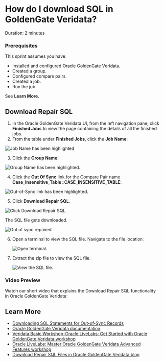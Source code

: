 # How do I download SQL in GoldenGate Veridata?
Duration: 2 minutes

### Prerequisites
This sprint assumes you have:
  * Installed and configured Oracle GoldenGate Veridata.
  * Created a group.
  * Configured compare pairs.
  * Created a job.
  * Run the job.

See **Learn More**.

## Download Repair SQL

1. In the Oracle GoldenGate Veridata UI, from the left navigation pane, click **Finished Jobs** to view the page containing the details of all the finished jobs.
2. From the table under **Finished Jobs**, click the **Job Name**:

  ![Job Name has been highlighted](./images/finishedjobs-jobname.png " ")

3. Click the **Group Name**:

  ![Group Name has been highlighted.](./images/groupname-highlighted.png " ")

4. Click the **Out Of Sync** link for the Compare Pair name **Case\_Insensitive\_Table=CASE\_INSENSITIVE\_TABLE**:

  ![Out-of-Sync link has been highlighted.](./images/out-of-sync-link-highlighted.png " ")

5. Click **Download Repair SQL**.

  ![Click Download Repair SQL.](./images/click-download-repair-sql.png " ")

  The SQL file gets downloaded.

  ![Out of sync repaired](./images/out-of-sync-repaired.png " ")

6. Open a terminal to view the SQL file. Navigate to the file location:

    ![Open terminal.](./images/terminal-sql-view.png " ")

7. Extract the zip file to view the SQL file.

    ![View the SQL file.](./images/extract-sql-zip.png " ")

### Video Preview
Watch our short video that explains the Download Repair SQL functionality in Oracle GoldenGate Veridata: [](youtube:Q_FpuEAnA9Q)


## Learn More

* [Downloading SQL Statements for Out-of-Sync Records](https://docs.oracle.com/en/middleware/goldengate/veridata/12.2.1.4/gvdug/working-jobs.html#GUID-0AA3E8E2-BAD3-41D2-83CD-E8986C69A3ABl)
* [Oracle GoldenGate Veridata documentation](https://docs.oracle.com/en/middleware/goldengate/veridata/12.2.1.4/index.html)
* [Veridata Basic Workshop-Oracle LiveLabs: Get Started with Oracle GoldenGate Veridata workshop](https://livelabs.oracle.com/pls/apex/dbpm/r/livelabs/view-workshop?wid=833)
* [Oracle LiveLabs: Master Oracle GoldenGate Veridata Advanced Features workshop](https://livelabs.oracle.com/pls/apex/dbpm/r/livelabs/view-workshop?wid=913)
* [Download Repair SQL Files in Oracle GoldenGate Veridata blog](https://blogs.oracle.com/dataintegration/post/repair-out-of-sync-jobs-and-download-repair-sql-files)
